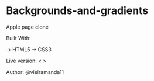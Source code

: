 # Backgrounds-and-gradients



Apple page clone

Built With:

-> HTML5 
-> CSS3

Live version: < >

Author: @vieiramanda11
